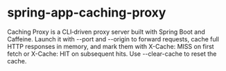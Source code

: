 # spring-app-caching-proxy
Caching Proxy is a CLI‑driven proxy server built with Spring Boot and Caffeine. Launch it with --port and --origin to forward requests, cache full HTTP responses in memory, and mark them with X-Cache: MISS on first fetch or X-Cache: HIT on subsequent hits. Use --clear-cache to reset the cache.
